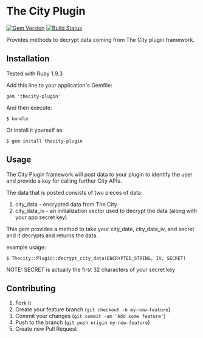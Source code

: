 # The City Plugin

[![Gem Version](https://badge.fury.io/rb/thecity-plugin.png)](http://badge.fury.io/rb/thecity-plugin)
[![Build Status](https://travis-ci.org/thecity/thecity-plugin.png?branch=master)](https://travis-ci.org/thecity/thecity-plugin)

Provides methods to decrypt data coming from The City plugin framework.

## Installation

Tested with Ruby 1.9.3

Add this line to your application's Gemfile:

    gem 'thecity-plugin'

And then execute:

    $ bundle

Or install it yourself as:

    $ gem install thecity-plugin

## Usage

The City Plugin framework will post data to your plugin to identify the user and provide a key for calling further City APIs.

The data that is posted consists of two pieces of data:

1.  city_data - encrypted data from The City
2.  city_data_iv - an initialization vector used to decrypt the data (along with your app secret key)

This gem provides a method to take your city_date, city_data_iv, and secret and it decrypts and returns the data.

example usage:

    $ Thecity::Plugin::decrypt_city_data(ENCRYPTED_STRING, IV, SECRET)

NOTE: SECRET is actually the first 32 characters of your secret key

## Contributing

1. Fork it
2. Create your feature branch (`git checkout -b my-new-feature`)
3. Commit your changes (`git commit -am 'Add some feature'`)
4. Push to the branch (`git push origin my-new-feature`)
5. Create new Pull Request
